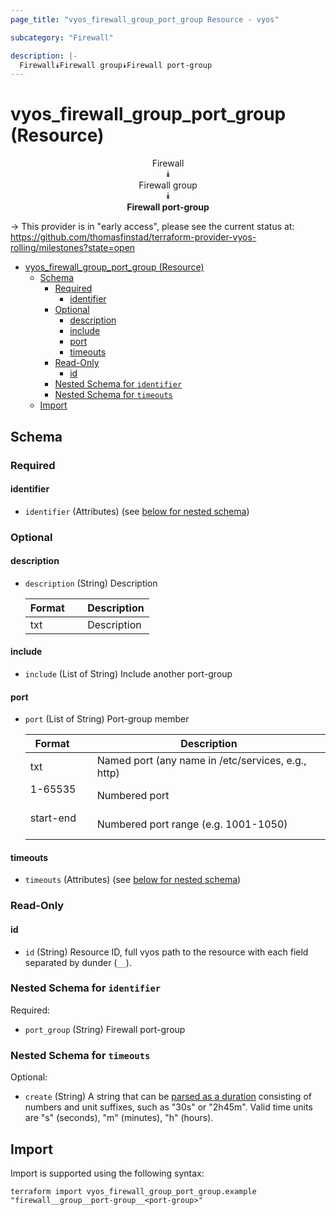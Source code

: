 ```yaml
---
page_title: "vyos_firewall_group_port_group Resource - vyos"

subcategory: "Firewall"

description: |-
  Firewall⯯Firewall group⯯Firewall port-group
---
```


# vyos_firewall_group_port_group (Resource)
<center>


Firewall  
⯯  
Firewall group  
⯯  
**Firewall port-group**


</center>

-> This provider is in "early access", please see the current status at: https://github.com/thomasfinstad/terraform-provider-vyos-rolling/milestones?state=open

<!--TOC-->

- [vyos_firewall_group_port_group (Resource)](#vyos_firewall_group_port_group-resource)
  - [Schema](#schema)
    - [Required](#required)
      - [identifier](#identifier)
    - [Optional](#optional)
      - [description](#description)
      - [include](#include)
      - [port](#port)
      - [timeouts](#timeouts)
    - [Read-Only](#read-only)
      - [id](#id)
    - [Nested Schema for `identifier`](#nested-schema-for-identifier)
    - [Nested Schema for `timeouts`](#nested-schema-for-timeouts)
  - [Import](#import)

<!--TOC-->

<!-- schema generated by tfplugindocs -->
## Schema

### Required

#### identifier
- `identifier` (Attributes) (see [below for nested schema](#nestedatt--identifier))

### Optional

#### description
- `description` (String) Description

    |  Format  &emsp;|  Description  |
    |----------|---------------|
    |  txt     &emsp;|  Description  |
#### include
- `include` (List of String) Include another port-group
#### port
- `port` (List of String) Port-group member

    |  Format     &emsp;|  Description                                         |
    |-------------|------------------------------------------------------|
    |  txt        &emsp;|  Named port (any name in /etc/services, e.g., http)  |
    |  1-65535    &emsp;|  Numbered port                                       |
    |  start-end  &emsp;|  Numbered port range (e.g. 1001-1050)                |
#### timeouts
- `timeouts` (Attributes) (see [below for nested schema](#nestedatt--timeouts))

### Read-Only

#### id
- `id` (String) Resource ID, full vyos path to the resource with each field separated by dunder (`__`).

<a id="nestedatt--identifier"></a>
### Nested Schema for `identifier`

Required:

- `port_group` (String) Firewall port-group


<a id="nestedatt--timeouts"></a>
### Nested Schema for `timeouts`

Optional:

- `create` (String) A string that can be [parsed as a duration](https://pkg.go.dev/time#ParseDuration) consisting of numbers and unit suffixes, such as &#34;30s&#34; or &#34;2h45m&#34;. Valid time units are &#34;s&#34; (seconds), &#34;m&#34; (minutes), &#34;h&#34; (hours).

## Import

Import is supported using the following syntax:

```shell
terraform import vyos_firewall_group_port_group.example "firewall__group__port-group__<port-group>"
```
